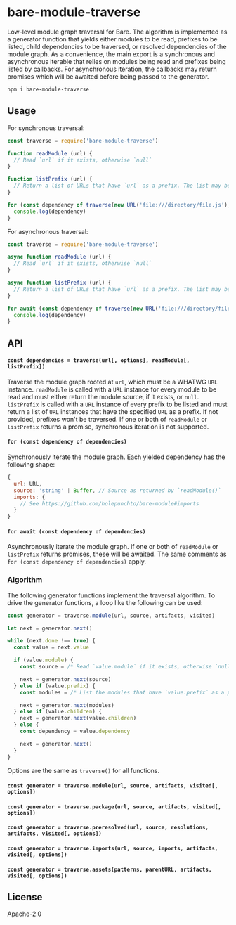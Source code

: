 # bare-module-traverse

Low-level module graph traversal for Bare. The algorithm is implemented as a generator function that yields either modules to be read, prefixes to be listed, child dependencies to be traversed, or resolved dependencies of the module graph. As a convenience, the main export is a synchronous and asynchronous iterable that relies on modules being read and prefixes being listed by callbacks. For asynchronous iteration, the callbacks may return promises which will be awaited before being passed to the generator.

```
npm i bare-module-traverse
```

## Usage

For synchronous traversal:

``` js
const traverse = require('bare-module-traverse')

function readModule (url) {
  // Read `url` if it exists, otherwise `null`
}

function listPrefix (url) {
  // Return a list of URLs that have `url` as a prefix. The list may be empty.
}

for (const dependency of traverse(new URL('file:///directory/file.js'), readModule, listPrefix)) {
  console.log(dependency)
}
```

For asynchronous traversal:

``` js
const traverse = require('bare-module-traverse')

async function readModule (url) {
  // Read `url` if it exists, otherwise `null`
}

async function listPrefix (url) {
  // Return a list of URLs that have `url` as a prefix. The list may be empty.
}

for await (const dependency of traverse(new URL('file:///directory/file.js'), readModule, listPrefix)) {
  console.log(dependency)
}
```

## API

#### `const dependencies = traverse(url[, options], readModule[, listPrefix])`

Traverse the module graph rooted at `url`, which must be a WHATWG `URL` instance. `readModule` is called with a `URL` instance for every module to be read and must either return the module source, if it exists, or `null`. `listPrefix` is called with a `URL` instance of every prefix to be listed and must return a list of `URL` instances that have the specified `URL` as a prefix. If not provided, prefixes won't be traversed. If one or both of `readModule` or `listPrefix` returns a promise, synchronous iteration is not supported.

#### `for (const dependency of dependencies)`

Synchronously iterate the module graph. Each yielded dependency has the following shape:

```js
{
  url: URL,
  source: 'string' | Buffer, // Source as returned by `readModule()`
  imports: {
    // See https://github.com/holepunchto/bare-module#imports
  }
}
```

#### `for await (const dependency of dependencies)`

Asynchronously iterate the module graph. If one or both of `readModule` or `listPrefix` returns promises, these will be awaited. The same comments as `for (const dependency of dependencies)` apply.

### Algorithm

The following generator functions implement the traversal algorithm. To drive the generator functions, a loop like the following can be used:

```js
const generator = traverse.module(url, source, artifacts, visited)

let next = generator.next()

while (next.done !== true) {
  const value = next.value

  if (value.module) {
    const source = /* Read `value.module` if it exists, otherwise `null` */;

    next = generator.next(source)
  } else if (value.prefix) {
    const modules = /* List the modules that have `value.prefix` as a prefix */;

    next = generator.next(modules)
  } else if (value.children) {
    next = generator.next(value.children)
  } else {
    const dependency = value.dependency

    next = generator.next()
  }
}
```

Options are the same as `traverse()` for all functions.

#### `const generator = traverse.module(url, source, artifacts, visited[, options])`

#### `const generator = traverse.package(url, source, artifacts, visited[, options])`

#### `const generator = traverse.preresolved(url, source, resolutions, artifacts, visited[, options])`

#### `const generator = traverse.imports(url, source, imports, artifacts, visited[, options])`

#### `const generator = traverse.assets(patterns, parentURL, artifacts, visited[, options])`

## License

Apache-2.0
